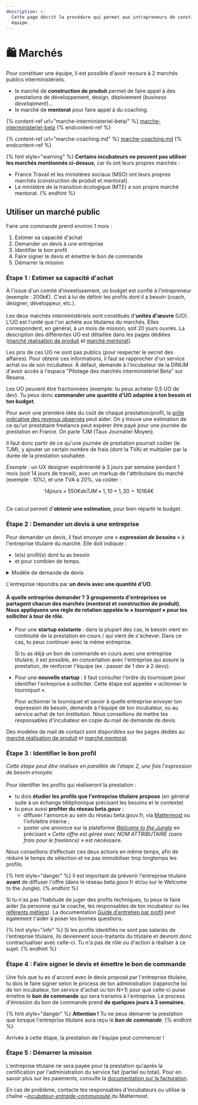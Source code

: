 ```yaml
---
description: >-
  Cette page décrit la procédure qui permet aux intrapreneurs de constituer leur
  équipe.
---
```


# 🛍️ Marchés

Pour constituer une équipe, il est possible d'avoir recours à 2 marchés publics interministériels.

* le marché de **construction de produit** permet de faire appel à des prestations de développement, design, déploiement (_business development_)...
* le marché de **mentorat** pour faire appel à du coaching.

{% content-ref url="marche-interministeriel-beta/" %}
[marche-interministeriel-beta](marche-interministeriel-beta/)
{% endcontent-ref %}

{% content-ref url="marche-coaching.md" %}
[marche-coaching.md](marche-coaching.md)
{% endcontent-ref %}

{% hint style="warning" %}
**Certains incubateurs ne peuvent pas utiliser les marchés mentionnés ci-dessus**, car ils ont leurs propres marchés :&#x20;

* France Travail et les ministères sociaux (MSO) ont leurs propres marchés (construction de produit et mentorat).&#x20;
* Le ministère de la transition écologique (MTE) a son propre marché mentorat.
{% endhint %}

## Utiliser un marché public

Faire une commande prend environ 1 mois :&#x20;

1. Estimer sa capacité d'achat
2. Demander un devis à une entreprise
3. Identifier le bon profil
4. Faire signer le devis et émettre le bon de commande
5. Démarrer la mission

### Étape 1 : Estimer sa capacité d'achat

À l'issue d'un comité d'investissement, un budget est confié à l'intrapreneur (exemple : 200k€). C'est à lui de définir les profils dont il a besoin (coach, designer, développeur, etc.). \
\
Les deux marchés interministériels sont constitués d'**unités d'œuvre** (UO). L'UO est l'unité que l'on achète aux titulaires du marchés. Elles correspondent, en général, à un mois de mission, soit 20 jours ouvrés. La description des différentes UO est détaillée dans les pages dédiées ([marché réalisation de produit](marche-interministeriel-beta/) et [marché mentorat](marche-coaching.md)).

Les prix de ces UO ne sont pas publics (pour respecter le secret des affaires). Pour obtenir ces informations, il faut se rapprocher d'un service achat ou de son incubateur.  À défaut, demande à l'incubateur de la DINUM d'avoir accès à l'espace "Pilotage des marchés interministériel Beta" sur Resana.&#x20;

Les UO peuvent être fractionnées (exemple: tu peux acheter 0,5 UO de dev). Tu peux donc **commander une quantité d'UO adaptée à ton besoin et ton budget**.

Pour avoir une première idée du coût de chaque prestation/profil, la [grille indicative des revenus observés](../../../travailler-chez-beta.gouv.fr/les-differents-statuts/independants-freelances/observatoire-revenus.md) peut aider. On y trouve une estimation de ce qu'un prestataire freelance peut espérer être payé pour une journée de prestation en France. On parle TJM (Taux Journalier Moyen).

Il faut donc partir de ce qu'une journée de prestation pourrait coûter (le TJM), y ajouter un certain nombre de frais (dont la TVA) et multiplier par la durée de la prestation souhaitée.&#x20;

_Exemple_ : un UX designer expérimenté à 3 jours par semaine pendant 1 mois (soit 14 jours de travail), avec un markup de l'attributaire du marché (exemple : 10%), et une TVA à 20%, va coûter :

$$
14   jours \times 550€ de TJM\times 1,10 \times 1,20 = 10 164€
$$

\
Ce calcul permet d'**obtenir une estimation**, pour bien répartir le budget.&#x20;

### Étape 2 : Demander un devis à une **entreprise** <a href="#etape-2-contacter-lentreprise-titulaire-du-marche-pour-exprimer-son-besoin-en-prestation" id="etape-2-contacter-lentreprise-titulaire-du-marche-pour-exprimer-son-besoin-en-prestation"></a>

Pour demander un devis, il faut envoyer une « _**expression de besoins**_ » à l'entreprise titulaire du marché. Elle doit indiquer :&#x20;

* le(s) profil(s) dont tu as besoin
* et pour combien de temps.&#x20;

<details>

<summary>Modèle de demande de devis</summary>

Sujet du mail : _Expression de besoin pour la startup X_\


Contenu : \
&#xNAN;_&#x50;our la startup X ( lien vers la page beta de la startup) , j'ai besoin :_\
_- d'un.e UX designer expérimenté pendant 1 mois (soit\~20 jours de travail)_ \
_- et d'un.e développeur pendant 2 mois (soit\~40 jours de travail)._ \
_J'aurais besoin de ces personnes à partir de début décembre à fin janvier_

\
_\[optionnel #1] J'ai déjà identifié un profil qui pourrait convenir mais je souhaite le challenger avec des profils que vous pourriez me proposer._

\
\[optionnel #2, voir étape 3]  _Je posterai une offre de mission sur Welcome to the Jungle en complément des profils que vous pourrez me faire parvenir"._ \


</details>

L'entreprise répondra par **un devis avec une quantité d'UO**.

#### **À quelle entreprise demander ?**  3 groupements d'entreprises se partagent chacun des marchés (mentorat et construction de produit). Nous appliquons une règle de rotation appelée le « _tourniquet_ » pour les solliciter à tour de rôle.

*   Pour une **startup existante** : dans la plupart des cas, le besoin vient en continuité de la prestation en cours / qui vient de s'achever. Dans ce cas, tu peux continuer avec la même entreprise.

    Si tu as déjà un bon de commande en cours avec une entreprise titulaire, il est possible, en concertation avec l'entreprise qui assure la prestation, de renforcer l'équipe (ex : passer de 1 dev à 2 devs).&#x20;
*   Pour une **nouvelle startup** : il faut consulter l'ordre du tourniquet pour identifier l'entreprise à solliciter. Cette étape est appelée « _actionner le tourniquet »._

    Pour actionner le tourniquet et savoir à quelle entreprise envoyer ton expression de besoin, demande à l'équipe de ton incubateur, ou au service achat de ton institution. Nous conseillons de mettre tes responsables d'incubateur en copie du mail de demande de devis.&#x20;

Des modèles de mail de contact sont disponibles sur les pages dédiés au [marché réalisation de produit](marche-interministeriel-beta/) et [marché mentorat](marche-coaching.md).&#x20;

### **Étape 3 : Identifier le bon profil** <a href="#etape-3-identifier-des-profils-potentiels-pour-realiser-la-prestation" id="etape-3-identifier-des-profils-potentiels-pour-realiser-la-prestation"></a>

_Cette étape peut être réalisée en parallèle de l'étape 2, une fois l'expression de besoin envoyée._\
\
Pour identifier les profils qui réaliseront la prestation :&#x20;

* tu dois **étudier les profils que l'entreprise titulaire propose** (en général suite à un échange téléphonique précisant les besoins et le contexte)
* tu peux aussi **profiter du réseau beta.gouv** :
  * diffuser l'annonce au sein du réseau beta.gouv.fr, via [Mattermost](https://mattermost.incubateur.net/) ou l'infolettre interne ;
  * poster une annonce sur la plateforme [_Welcome to the Jungle_](https://admin.welcometothejungle.com/) en précisant « _Cette offre est gérée avec NOM ATTRIBUTAIRE (sans frais pour le freelance)_ » est nécéssaire.

Nous conseillons d’effectuer ces deux actions en même temps, afin de réduire le temps de sélection et ne pas immobiliser trop longtemps les profils.

{% hint style="danger" %}
Il est important de prévenir l'entreprise titulaire **avant** de diffuser l'offre (dans le réseau beta.gouv.fr et/ou sur le Welcome to the Jungle).
{% endhint %}

Si tu n'as pas l’habitude de juger des profils techniques, tu peux te faire aider (la personne qui te coache, les responsables de ton incubateur ou les [référents métiers](../../../solliciter-et-contribuer-a-la-communaute/je-sollicite-de-laide-transverse/laide-au-recrutement-des-referents-metiers.md)). La documentation [Guide d'entretien par profil](https://doc.incubateur.net/communaute/gerer-son-produit/gestion-au-quotidien/renforcer-l-equipe/guide-dentretiens-par-profil) peut également t'aider à poser les bonnes questions.

{% hint style="info" %}
Si les profils identifiés ne sont pas salariés de l'entreprise titulaire, ils deviennent sous-traitants du titulaire et devront donc contractualiser avec celle-ci. Tu n'a pas de rôle ou d'action à réaliser à ce sujet.&#x20;
{% endhint %}

### Étape 4 : Faire signer le devis et émettre le bon de commande <a href="#etape-4-obtenir-le-devis-final-aupres-de-lentreprise-titulaire" id="etape-4-obtenir-le-devis-final-aupres-de-lentreprise-titulaire"></a>

Une fois que tu es d'accord avec le devis proposé par l'entreprise titulaire, tu dois le faire signer selon le process de ton administration (rapproche toi de ton incubateur, ton service d'achat ou ton N+1) pour que celle-ci puise émettre le **bon de commande**  qui sera transmis à l'entreprise. Le process d'émission du bon de commande prend **de quelques jours à 3 semaines.**

{% hint style="danger" %}
**Attention !** Tu ne peux démarrer la prestation que lorsque l'entreprise titulaire aura reçu le _**bon de commande**._&#x20;
{% endhint %}

Arrivée à cette étape, la prestation de l'équipe peut commencer !  &#x20;

### **Étape 5 : Démarrer la mission**&#x20;

L'entreprise titulaire ne sera payée pour la prestation qu'après la certification par l'administration du service fait (partiel ou total). Pour en savoir plus sur les paiements, consulte la [documentation sur la facturation](https://doc.incubateur.net/communaute/gerer-son-produit/gestion-au-quotidien/budget/la-facturation-de-a-a-z).

En cas de problème, contacte tes responsables d'incubateurs ou utilise la chaîne _\~_[_incubateur-entraide-communauté_ ](https://mattermost.incubateur.net/betagouv/channels/incubateur-help)du Mattermost.

